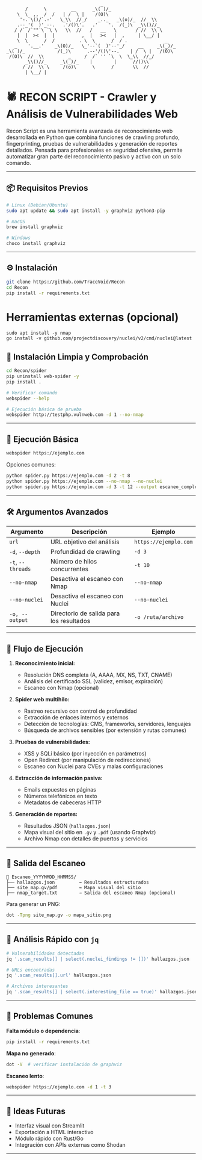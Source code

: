 ```
                                   _
       /      \         __      _\( )/_
    \  \  ,,  /  /   | /  \ |    /(O)\ 
     '-.`\()/`.-'   \_\\  //_/    _.._   _\(o)/_  //  \\
    .--_'(  )'_--.   .'/()\'.   .'    '.  /(_)\  _\\()//_
   / /` /`""`\ `\ \   \\  //   /   __   \       / //  \\ \
    |  |  ><  |  |          ,  |   ><   |  ,     | \__/ |
    \  \      /  /         . \  \      /  / .              _
   _    '.__.'    _\(O)/_   \_'--`(  )'--'_/     __     _\(_)/_
_\( )/_            /(_)\      .--'/()\'--.    | /  \ |   /(O)\
 /(O)\  //  \\         _     /  /` '' `\  \  \_\\  //_/
       _\\()//_     _\(_)/_    |        |      //()\\ 
      / //  \\ \     /(o)\      \      /       \\  //
       | \__/ |
```
# 🕷️ RECON SCRIPT - Crawler y Análisis de Vulnerabilidades Web

Recon Script es una herramienta avanzada de reconocimiento web desarrollada en Python que combina funciones de crawling profundo, fingerprinting, pruebas de vulnerabilidades y generación de reportes detallados. Pensada para profesionales en seguridad ofensiva, permite automatizar gran parte del reconocimiento pasivo y activo con un solo comando.

---

## 📦 Requisitos Previos

```bash
# Linux (Debian/Ubuntu)
sudo apt update && sudo apt install -y graphviz python3-pip

# macOS
brew install graphviz

# Windows
choco install graphviz
```

---

## ⚙️ Instalación

```bash
git clone https://github.com/TraceVoid/Recon
cd Recon
pip install -r requirements.txt

```
# Herramientas externas (opcional)
```
sudo apt install -y nmap
go install -v github.com/projectdiscovery/nuclei/v2/cmd/nuclei@latest
```
## 🧼 Instalación Limpia y Comprobación

```bash
cd Recon/spider
pip uninstall web-spider -y
pip install .

# Verificar comando
webspider --help

# Ejecución básica de prueba
webspider http://testphp.vulnweb.com -d 1 --no-nmap
```
---

## 🚀 Ejecución Básica

```bash
webspider https://ejemplo.com
```

Opciones comunes:

```bash
python spider.py https://ejemplo.com -d 2 -t 8
python spider.py https://ejemplo.com --no-nmap --no-nuclei
python spider.py https://ejemplo.com -d 3 -t 12 --output escaneo_completo
```

---

## 🛠️ Argumentos Avanzados

| Argumento         | Descripción                                              | Ejemplo                |
|-------------------|----------------------------------------------------------|------------------------|
| `url`             | URL objetivo del análisis                                | `https://ejemplo.com`  |
| `-d`, `--depth`   | Profundidad de crawling                                  | `-d 3`                 |
| `-t`, `--threads` | Número de hilos concurrentes                             | `-t 10`                |
| `--no-nmap`       | Desactiva el escaneo con Nmap                            | `--no-nmap`            |
| `--no-nuclei`     | Desactiva el escaneo con Nuclei                          | `--no-nuclei`          |
| `-o, --output`    | Directorio de salida para los resultados                 | `-o /ruta/archivo`     |
---

## 🔁 Flujo de Ejecución

1. **Reconocimiento inicial:**

   * Resolución DNS completa (A, AAAA, MX, NS, TXT, CNAME)
   * Análisis del certificado SSL (validez, emisor, expiración)
   * Escaneo con Nmap (opcional)

2. **Spider web multihilo:**

   * Rastreo recursivo con control de profundidad
   * Extracción de enlaces internos y externos
   * Detección de tecnologías: CMS, frameworks, servidores, lenguajes
   * Búsqueda de archivos sensibles (por extensión y rutas comunes)

3. **Pruebas de vulnerabilidades:**

   * XSS y SQLi básico (por inyección en parámetros)
   * Open Redirect (por manipulación de redirecciones)
   * Escaneo con Nuclei para CVEs y malas configuraciones

4. **Extracción de información pasiva:**

   * Emails expuestos en páginas
   * Números telefónicos en texto
   * Metadatos de cabeceras HTTP

5. **Generación de reportes:**

   * Resultados JSON (`hallazgos.json`)
   * Mapa visual del sitio en `.gv` y `.pdf` (usando Graphviz)
   * Archivo Nmap con detalles de puertos y servicios
   
---

## 📁 Salida del Escaneo

```
📂 Escaneo_YYYYMMDD_HHMMSS/
├── hallazgos.json         → Resultados estructurados
├── site_map.gv/pdf        → Mapa visual del sitio
├── nmap_target.txt        → Salida del escaneo Nmap (opcional)
```

Para generar un PNG:

```bash
dot -Tpng site_map.gv -o mapa_sitio.png
```

---

## 🧪 Análisis Rápido con `jq`

```bash
# Vulnerabilidades detectadas
jq '.scan_results[] | select(.nuclei_findings != [])' hallazgos.json

# URLs encontradas
jq '.scan_results[].url' hallazgos.json

# Archivos interesantes
jq '.scan_results[] | select(.interesting_file == true)' hallazgos.json
```

---

## 🔧 Problemas Comunes

**Falta módulo o dependencia**:
```bash
pip install -r requirements.txt
```

**Mapa no generado**:
```bash
dot -V  # verificar instalación de graphviz
```

**Escaneo lento**:
```bash
webspider https://ejemplo.com -d 1 -t 3
```

---

## 🧩 Ideas Futuras

- Interfaz visual con Streamlit
- Exportación a HTML interactivo
- Módulo rápido con Rust/Go
- Integración con APIs externas como Shodan

---

